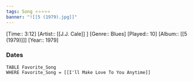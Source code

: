 ```yaml
---
tags: Song ⭐⭐⭐⭐⭐ 
banner: "![[5 (1979).jpg]]"
---
```

[Time:: 3:12]
[Artist:: [[J.J. Cale]] ]
[Genre:: Blues]
[Played:: 10]
[Album:: [[5 (1979)]]]
[Year:: 1979]
### Dates
````dataview
TABLE Favorite_Song
WHERE Favorite_Song = [[I'll Make Love To You Anytime]]
````